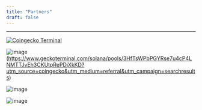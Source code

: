 ```yaml
---
title: "Partners"
draft: false
---
```

---
[![Coingecko Terminal](/images/post/geckoterminal.png)](https://www.geckoterminal.com/solana/pools/3HfTsWPbPGYRse7u4cP4LNMTTJvEh3CKUtpRePDjXkKD?utm_source=coingecko&utm_medium=referral&utm_campaign=searchresults)

![image](/images/post/geckoterminal.png)(https://www.geckoterminal.com/solana/pools/3HfTsWPbPGYRse7u4cP4LNMTTJvEh3CKUtpRePDjXkKD?utm_source=coingecko&utm_medium=referral&utm_campaign=searchresults)

![image](/images/post/post-1.png)

![image](/images/post/geckoterminal.png)
